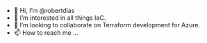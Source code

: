 - 👋 Hi, I’m @robertdias
- 👀 I’m interested in all things IaC.
- 💞️ I’m looking to collaborate on Terraform development for Azure.
- 📫 How to reach me ...

<!---
robertdias/robertdias is a ✨ special ✨ repository because its `README.md` (this file) appears on your GitHub profile.
You can click the Preview link to take a look at your changes.
--->
